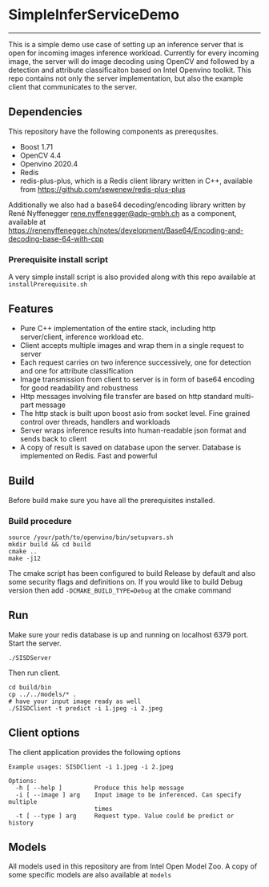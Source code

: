 # SimpleInferServiceDemo

------

This is a simple demo use case of setting up an inference server that is open for incoming images inference workload. Currently for every incoming image, the server will do image decoding using OpenCV and followed by a detection and attribute classificaiton based on Intel Openvino toolkit. This repo contains not only the server implementation, but also the example client that communicates to the server.

## Dependencies
This repository have the following components as prerequsites.

- Boost 1.71
- OpenCV 4.4
- Openvino 2020.4
- Redis
- redis-plus-plus, which is a Redis client library written in C++, available from https://github.com/sewenew/redis-plus-plus

Additionally we also had a base64 decoding/encoding library written by René Nyffenegger rene.nyffenegger@adp-gmbh.ch as a component, available at https://renenyffenegger.ch/notes/development/Base64/Encoding-and-decoding-base-64-with-cpp

### Prerequisite install script
A very simple install script is also provided along with this repo available at `installPrerequisite.sh`

## Features

- Pure C++ implementation of the entire stack, including http server/client, inference workload etc.
- Client accepts multiple images and wrap them in a single request to server
- Each request carries on two inference successively, one for detection and one for attribute classification
- Image transmission from client to server is in form of base64 encoding for good readability and robustness
- Http messages involving file transfer are based on http standard multi-part message
- The http stack is built upon boost asio from socket level. Fine grained control over threads, handlers and workloads
- Server wraps inference results into human-readable json format and sends back to client
- A copy of result is saved on database upon the server. Database is implemented on Redis. Fast and powerful

## Build

Before build make sure you have all the prerequisites installed.

### Build procedure

```shell
source /your/path/to/openvino/bin/setupvars.sh
mkdir build && cd build
cmake ..
make -j12
```
The cmake script has been configured to build Release by default and also some security flags and definitions on. If you would like to build Debug version then add `-DCMAKE_BUILD_TYPE=Debug` at the cmake command

## Run

Make sure your redis database is up and running on localhost 6379 port.
Start the server.
```shell
./SISDServer
```
Then run client.
```shell
cd build/bin
cp ../../models/* .
# have your input image ready as well
./SISDClient -t predict -i 1.jpeg -i 2.jpeg
```

## Client options

The client application provides the following options
```
Example usages: SISDClient -i 1.jpeg -i 2.jpeg

Options:
  -h [ --help ]         Produce this help message
  -i [ --image ] arg    Input image to be inferenced. Can specify multiple 
                        times
  -t [ --type ] arg     Request type. Value could be predict or history

```

## Models

All models used in this repository are from Intel Open Model Zoo. A copy of some specific models are also available at `models`
